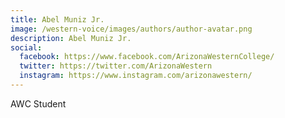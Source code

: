 ```yaml
---
title: Abel Muniz Jr.
image: /western-voice/images/authors/author-avatar.png
description: Abel Muniz Jr.
social:
  facebook: https://www.facebook.com/ArizonaWesternCollege/
  twitter: https://twitter.com/ArizonaWestern
  instagram: https://www.instagram.com/arizonawestern/
---
```


AWC Student
